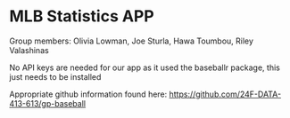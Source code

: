 # MLB Statistics APP

Group members: Olivia Lowman, Joe Sturla, Hawa Toumbou, Riley Valashinas

No API keys are needed for our app as it used the baseballr package, this just needs to be installed

Appropriate github information found here: https://github.com/24F-DATA-413-613/gp-baseball